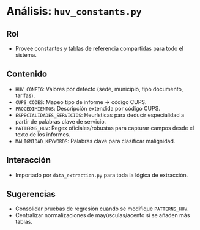 # Análisis: `huv_constants.py`

## Rol
- Provee constantes y tablas de referencia compartidas para todo el sistema.

## Contenido
- `HUV_CONFIG`: Valores por defecto (sede, municipio, tipo documento, tarifas).
- `CUPS_CODES`: Mapeo tipo de informe → código CUPS.
- `PROCEDIMIENTOS`: Descripción extendida por código CUPS.
- `ESPECIALIDADES_SERVICIOS`: Heurísticas para deducir especialidad a partir de palabras clave de servicio.
- `PATTERNS_HUV`: Regex oficiales/robustas para capturar campos desde el texto de los informes.
- `MALIGNIDAD_KEYWORDS`: Palabras clave para clasificar malignidad.

## Interacción
- Importado por `data_extraction.py` para toda la lógica de extracción.

## Sugerencias
- Consolidar pruebas de regresión cuando se modifique `PATTERNS_HUV`.
- Centralizar normalizaciones de mayúsculas/acento si se añaden más tablas.

